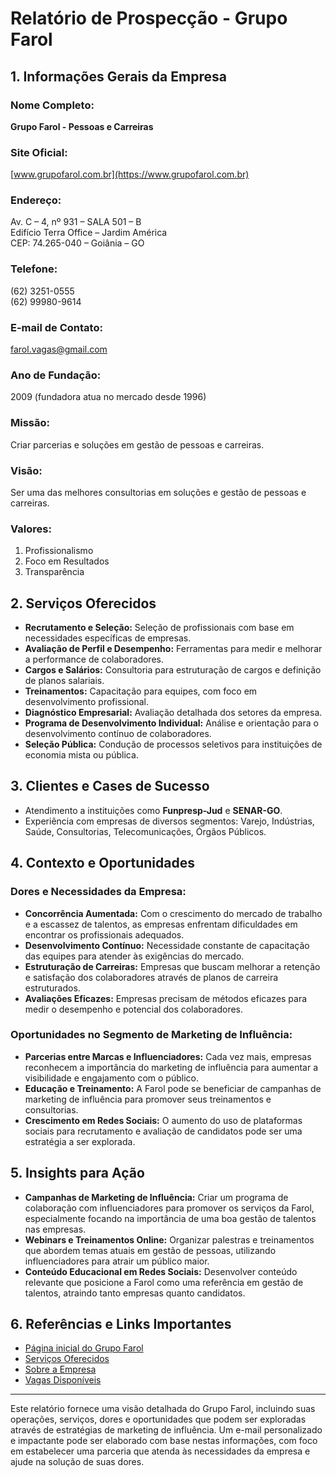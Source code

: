 # Relatório de Prospecção - Grupo Farol

## 1. Informações Gerais da Empresa

### Nome Completo:
**Grupo Farol - Pessoas e Carreiras**

### Site Oficial:
[www.grupofarol.com.br](https://www.grupofarol.com.br)

### Endereço:
Av. C – 4, nº 931 – SALA 501 – B  
Edifício Terra Office – Jardim América  
CEP: 74.265-040 – Goiânia – GO

### Telefone:
(62) 3251-0555  
(62) 99980-9614

### E-mail de Contato:
farol.vagas@gmail.com

### Ano de Fundação:
2009 (fundadora atua no mercado desde 1996)

### Missão:
Criar parcerias e soluções em gestão de pessoas e carreiras.

### Visão:
Ser uma das melhores consultorias em soluções e gestão de pessoas e carreiras.

### Valores:
1. Profissionalismo
2. Foco em Resultados
3. Transparência

## 2. Serviços Oferecidos

- **Recrutamento e Seleção:** Seleção de profissionais com base em necessidades específicas de empresas.
- **Avaliação de Perfil e Desempenho:** Ferramentas para medir e melhorar a performance de colaboradores.
- **Cargos e Salários:** Consultoria para estruturação de cargos e definição de planos salariais.
- **Treinamentos:** Capacitação para equipes, com foco em desenvolvimento profissional.
- **Diagnóstico Empresarial:** Avaliação detalhada dos setores da empresa.
- **Programa de Desenvolvimento Individual:** Análise e orientação para o desenvolvimento contínuo de colaboradores.
- **Seleção Pública:** Condução de processos seletivos para instituições de economia mista ou pública.

## 3. Clientes e Cases de Sucesso

- Atendimento a instituições como **Funpresp-Jud** e **SENAR-GO**.
- Experiência com empresas de diversos segmentos: Varejo, Indústrias, Saúde, Consultorias, Telecomunicações, Órgãos Públicos.

## 4. Contexto e Oportunidades

### Dores e Necessidades da Empresa:
- **Concorrência Aumentada:** Com o crescimento do mercado de trabalho e a escassez de talentos, as empresas enfrentam dificuldades em encontrar os profissionais adequados.
- **Desenvolvimento Contínuo:** Necessidade constante de capacitação das equipes para atender às exigências do mercado.
- **Estruturação de Carreiras:** Empresas que buscam melhorar a retenção e satisfação dos colaboradores através de planos de carreira estruturados.
- **Avaliações Eficazes:** Empresas precisam de métodos eficazes para medir o desempenho e potencial dos colaboradores.

### Oportunidades no Segmento de Marketing de Influência:
- **Parcerias entre Marcas e Influenciadores:** Cada vez mais, empresas reconhecem a importância do marketing de influência para aumentar a visibilidade e engajamento com o público.
- **Educação e Treinamento:** A Farol pode se beneficiar de campanhas de marketing de influência para promover seus treinamentos e consultorias.
- **Crescimento em Redes Sociais:** O aumento do uso de plataformas sociais para recrutamento e avaliação de candidatos pode ser uma estratégia a ser explorada.

## 5. Insights para Ação

- **Campanhas de Marketing de Influência:** Criar um programa de colaboração com influenciadores para promover os serviços da Farol, especialmente focando na importância de uma boa gestão de talentos nas empresas.
- **Webinars e Treinamentos Online:** Organizar palestras e treinamentos que abordem temas atuais em gestão de pessoas, utilizando influenciadores para atrair um público maior.
- **Conteúdo Educacional em Redes Sociais:** Desenvolver conteúdo relevante que posicione a Farol como uma referência em gestão de talentos, atraindo tanto empresas quanto candidatos.

## 6. Referências e Links Importantes

- [Página inicial do Grupo Farol](https://www.grupofarol.com.br)
- [Serviços Oferecidos](https://www.grupofarol.com.br/servicos)
- [Sobre a Empresa](https://www.grupofarol.com.br/a-empresa)
- [Vagas Disponíveis](https://www.grupofarol.com.br/vagas)

---

Este relatório fornece uma visão detalhada do Grupo Farol, incluindo suas operações, serviços, dores e oportunidades que podem ser exploradas através de estratégias de marketing de influência. Um e-mail personalizado e impactante pode ser elaborado com base nestas informações, com foco em estabelecer uma parceria que atenda às necessidades da empresa e ajude na solução de suas dores.
